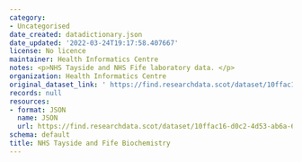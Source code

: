 ```yaml
---
category:
- Uncategorised
date_created: datadictionary.json
date_updated: '2022-03-24T19:17:58.407667'
license: No licence
maintainer: Health Informatics Centre
notes: <p>NHS Tayside and NHS Fife laboratory data. </p>
organization: Health Informatics Centre
original_dataset_link: ' https://find.researchdata.scot/dataset/10ffac16-d0c2-4d53-ab6a-69a38e283223'
records: null
resources:
- format: JSON
  name: JSON
  url: https://find.researchdata.scot/dataset/10ffac16-d0c2-4d53-ab6a-69a38e283223/resource/10ffac16-d0c2-4d53-ab6a-69a38e283223/download/datadictionary.json
schema: default
title: NHS Tayside and Fife Biochemistry
---
```

